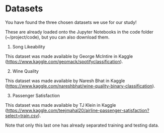 # Datasets

You have found the three chosen datasets we use for our study!

These are already loaded onto the Jupyter Notebooks in the code folder (~/project/code), but you can also download them.

1. Song Likeability

This dataset was made available by George McIntire in Kaggle (https://www.kaggle.com/geomack/spotifyclassification).

2. Wine Quality

This dataset was made available by Naresh Bhat in Kaggle (https://www.kaggle.com/nareshbhat/wine-quality-binary-classification).

3. Passenger Satisfaction

This dataset was made available by TJ Klein in Kaggle (https://www.kaggle.com/teejmahal20/airline-passenger-satisfaction?select=train.csv).

Note that only this last one has already separated training and testing data.

